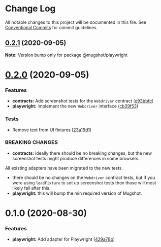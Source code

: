 # Change Log

All notable changes to this project will be documented in this file.
See [Conventional Commits](https://conventionalcommits.org) for commit guidelines.

## [0.2.1](https://github.com/NiGhTTraX/mugshot/compare/@mugshot/playwright@0.2.0...@mugshot/playwright@0.2.1) (2020-09-05)

**Note:** Version bump only for package @mugshot/playwright





# [0.2.0](https://github.com/NiGhTTraX/mugshot/compare/@mugshot/playwright@0.1.0...@mugshot/playwright@0.2.0) (2020-09-05)


### Features

* **contracts:** Add screenshot tests for the `Webdriver` contract ([c93bbfc](https://github.com/NiGhTTraX/mugshot/commit/c93bbfc))
* **playwright:** Implement the new `Webdriver` interface ([cb39f53](https://github.com/NiGhTTraX/mugshot/commit/cb39f53))


### Tests

* Remove text from UI fixtures ([23a19d1](https://github.com/NiGhTTraX/mugshot/commit/23a19d1))


### BREAKING CHANGES

* **contracts:** ideally there should be no breaking changes, but the
new screenshot tests might produce differences in some browsers.

All existing adapters have been migrated to the new tests.
* there should be no changes on the `Webdriver` contract
tests, but if you were using `loadFixture` to set up screenshot tests
then those will most likely fail after this.
* **playwright:** this will bump the min required version of Mugshot.





# 0.1.0 (2020-08-30)


### Features

* **playwright:** Add adapter for Playwright ([429a78b](https://github.com/NiGhTTraX/mugshot/commit/429a78b))
